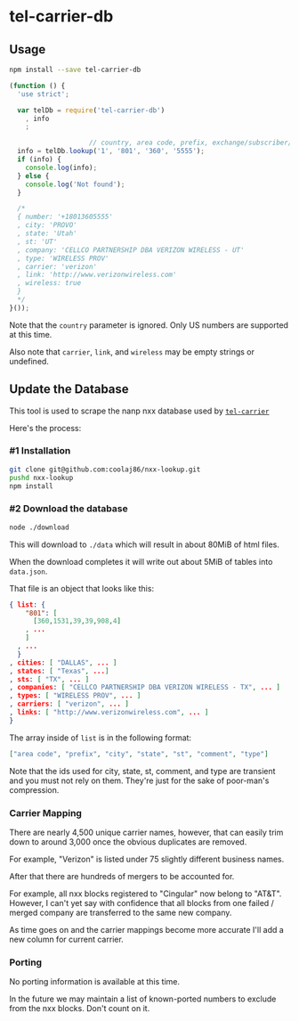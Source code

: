 # tel-carrier-db

## Usage

```bash
npm install --save tel-carrier-db
```

```javascript
(function () {
  'use strict';

  var telDb = require('tel-carrier-db')
    , info
    ;

                    // country, area code, prefix, exchange/subscriber/line
  info = telDb.lookup('1', '801', '360', '5555');
  if (info) {
    console.log(info);
  } else {
    console.log('Not found');
  }

  /*
  { number: '+18013605555'
  , city: 'PROVO'
  , state: 'Utah'
  , st: 'UT'
  , company: 'CELLCO PARTNERSHIP DBA VERIZON WIRELESS - UT'
  , type: 'WIRELESS PROV'
  , carrier: 'verizon'
  , link: 'http://www.verizonwireless.com'
  , wireless: true
  }
  */
}());
```

Note that the `country` parameter is ignored.
Only US numbers are supported at this time.

Also note that `carrier`, `link`, and `wireless` may be empty strings or undefined.

## Update the Database

This tool is used to scrape the nanp nxx database used by
[`tel-carrier`](https://github.com/coolaj86/node-tel-carrier)

Here's the process:

### \#1 Installation

```bash
git clone git@github.com:coolaj86/nxx-lookup.git
pushd nxx-lookup
npm install
```
### \#2 Download the database

```bash
node ./download
```

This will download to `./data` which will result in about 80MiB of html files.

When the download completes it will write out about 5MiB of tables into `data.json`.

That file is an object that looks like this:

```json
{ list: {
    "801": [
      [360,1531,39,39,908,4]
    , ...
    ]
  , ...
  }
, cities: [ "DALLAS", ... ]
, states: [ "Texas", ...]
, sts: [ "TX", ... ]
, companies: [ "CELLCO PARTNERSHIP DBA VERIZON WIRELESS - TX", ... ]
, types: [ "WIRELESS PROV", ... ]
, carriers: [ "verizon", ... ]
, links: [ "http://www.verizonwireless.com", ... ]
}
```

The array inside of `list` is in the following format:

```json
["area code", "prefix", "city", "state", "st", "comment", "type"]
```

Note that the ids used for city, state, st, comment, and type are transient
and you must not rely on them.
They're just for the sake of poor-man's compression.

### Carrier Mapping

There are nearly 4,500 unique carrier names, however,
that can easily trim down to around 3,000 once the
obvious duplicates are removed.

For example, "Verizon" is listed under 75 slightly different business names.

After that there are hundreds of mergers to be accounted for.

For example, all nxx blocks registered to "Cingular" now belong to "AT&T".
However, I can't yet say with confidence that all blocks from one failed / merged
company are transferred to the same new company.

As time goes on and the carrier mappings become more accurate I'll add a new column
for current carrier.

### Porting

No porting information is available at this time.

In the future we may maintain a list of known-ported numbers to exclude from the nxx blocks.
Don't count on it.
